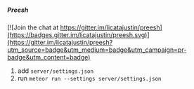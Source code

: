 ##### Preesh

[![Join the chat at https://gitter.im/licatajustin/preesh](https://badges.gitter.im/licatajustin/preesh.svg)](https://gitter.im/licatajustin/preesh?utm_source=badge&utm_medium=badge&utm_campaign=pr-badge&utm_content=badge)

1. add `server/settings.json`
2. run `meteor run --settings server/settings.json`
